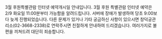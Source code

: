 3월 후원특별관람 인터넷 예약개시일 안내입니다. 3월 후원 특별관람 인터넷 예약은 2/9 화요일 11:00분부터 가능함을 알려드립니다. 서버에 장애가 발생하여 당초 9:00보다 늦게 진행되었습니다. 다른 문제가 있거나 기타 궁금하신 사항이 있으시면 창덕궁관리소(02-3668-2338)로 연락주시면 친절하게 안내하여 드리겠습니다. 여러가지로 불편을 끼쳐드려 대단히 죄송합니다.